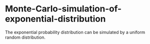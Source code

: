 # Monte-Carlo-simulation-of-exponential-distribution
The exponential probability distribution can be simulated by a uniform random distribution.
